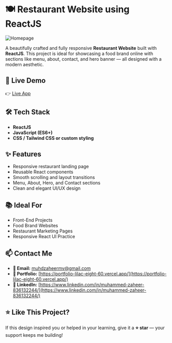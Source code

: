 # 🍽️ Restaurant Website using ReactJS

![Homepage](./src/assets/images/hotel.png)

A beautifully crafted and fully responsive **Restaurant Website** built with **ReactJS**. This project is ideal for showcasing a food brand online with sections like menu, about, contact, and hero banner — all designed with a modern aesthetic.

## 🚀 Live Demo

👉 [Live App](https://restaurent-react-website.vercel.app/)

## 🛠️ Tech Stack

- **ReactJS**
- **JavaScript (ES6+)**
- **CSS / Tailwind CSS or custom styling**

## ✨ Features

- Responsive restaurant landing page
- Reusable React components
- Smooth scrolling and layout transitions
- Menu, About, Hero, and Contact sections
- Clean and elegant UI/UX design


## 📚 Ideal For

- Front-End Projects
- Food Brand Websites
- Restaurant Marketing Pages
- Responsive React UI Practice

## 📫 Contact Me

- **📧 Email:** muhdzaheermv@gmail.com  
- **🔗 Portfolio:** [https://portfolio-lilac-eight-60.vercel.app/](https://portfolio-lilac-eight-60.vercel.app/)  
- **💼 LinkedIn:** [https://www.linkedin.com/in/muhammed-zaheer-836132244/](https://www.linkedin.com/in/muhammed-zaheer-836132244/)

## ⭐ Like This Project?

If this design inspired you or helped in your learning, give it a **⭐ star** — your support keeps me building!

